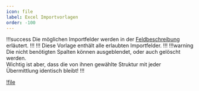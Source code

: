```yaml
---
icon: file
label: Excel Importvorlagen
order: -100
---
```

!!!success
Die möglichen Importfelder werden in der [Feldbeschreibung](/feldbeschreibung.md) erläutert.
!!!
!!!
Diese Vorlage enthält alle erlaubten Importfelder.
!!!
!!!warning
Die nicht benötigten Spalten können ausgeblendet, oder auch gelöscht werden.  
Wichtig ist aber, dass die von ihnen gewählte Struktur mit jeder Übermittlung identisch bleibt!
!!!

[!file](/static/excel/pool-importvorlage-komplett.xlsx)
